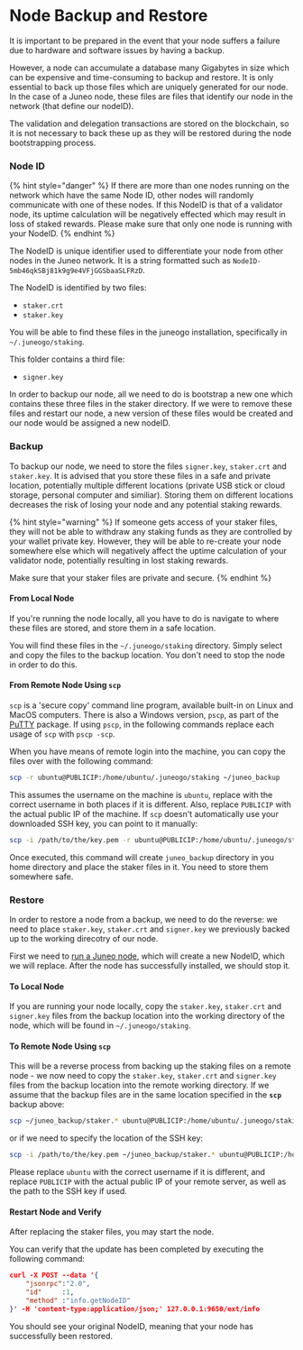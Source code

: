 # Node Backup and Restore

It is important to be prepared in the event that your node suffers a failure due to hardware and software issues by having a backup.

However, a node can accumulate a database many Gigabytes in size which can be expensive and time-consuming to backup and restore. It is only essential to back up those files which are uniquely generated for our node. In the case of a Juneo node, these files are files that identify our node in the network (that define our nodeID).

The validation and delegation transactions are stored on the blockchain, so it is not necessary to back these up as they will be restored during the node bootstrapping process.

### Node ID

{% hint style="danger" %}
If there are more than one nodes running on the network which have the same Node ID, other nodes will randomly communicate with one of these nodes. If this NodeID is that of a validator node, its uptime calculation will be negatively effected which may result in loss of staked rewards. Please make sure that only one node is running with your NodeID.
{% endhint %}

The NodeID is unique identifier used to differentiate your node from other nodes in the Juneo network. It is a string formatted such as `NodeID-5mb46qkSBj81k9g9e4VFjGGSbaaSLFRzD`.

The NodeID is identified by two files:

* `staker.crt`
* `staker.key`

You will be able to find these files in the juneogo installation, specifically in `~/.juneogo/staking`.

This folder contains a third file:

* `signer.key`

In order to backup our node, all we need to do is bootstrap a new one which contains these three files in the staker directory. If we were to remove these files and restart our node, a new version of these files would be created and our node would be assigned a new nodeID.

### Backup

To backup our node, we need to store the files `signer.key`, `staker.crt` and `staker.key`. It is advised that you store these files in a safe and private location, potentially multiple different locations (private USB stick or cloud storage, personal computer and similiar). Storing them on different locations decreases the risk of losing your node and any potential staking rewards.

{% hint style="warning" %}
If someone gets access of your staker files, they will not be able to withdraw any staking funds as they are controlled by your wallet private key. However, they will be able to re-create your node somewhere else which will negatively affect the uptime calculation of your validator node, potentially resulting in lost staking rewards.

Make sure that your staker files are private and secure.
{% endhint %}

#### From Local Node

If you're running the node locally, all you have to do is navigate to where these files are stored, and store them in a safe location.

You will find these files in the `~/.juneogo/staking` directory. Simply select and copy the files to the backup location. You don't need to stop the node in order to do this.

#### From Remote Node Using `scp`

`scp` is a 'secure copy' command line program, available built-in on Linux and MacOS computers. There is also a Windows version, `pscp`, as part of the [PuTTY](https://www.chiark.greenend.org.uk/\~sgtatham/putty/latest.html) package. If using `pscp`, in the following commands replace each usage of `scp` with `pscp -scp`.

When you have means of remote login into the machine, you can copy the files over with the following command:

```bash
scp -r ubuntu@PUBLICIP:/home/ubuntu/.juneogo/staking ~/juneo_backup
```

This assumes the username on the machine is `ubuntu`, replace with the correct username in both places if it is different. Also, replace `PUBLICIP` with the actual public IP of the machine. If `scp` doesn't automatically use your downloaded SSH key, you can point to it manually:

```bash
scp -i /path/to/the/key.pem -r ubuntu@PUBLICIP:/home/ubuntu/.juneogo/staking ~/juneo_backup
```

Once executed, this command will create  `juneo_backup` directory in you home directory and place the staker files in it. You need to store them somewhere safe.

### Restore

In order to restore a node from a backup, we need to do the reverse: we need to place `staker.key`, `staker.crt` and `signer.key` we previously backed up to the working direcotry of our node.

First we need to [run a Juneo node](broken-reference), which will create a new NodeID, which we will replace. After the node has successfully installed, we should stop it.

#### To Local Node

If you are running your node locally, copy the `staker.key`, `staker.crt` and `signer.key` files from the backup location into the working directory of the node, which will be found in  `~/.juneogo/staking`.

#### To Remote Node Using `scp`

This will be a reverse process from backing up the staking files on a remote node - we now need to copy the `staker.key`, `staker.crt` and `signer.key` files from the backup location into the remote working directory. If we assume that the backup files are in the same location specified in the **`scp`** backup above:

```bash
scp ~/juneo_backup/staker.* ubuntu@PUBLICIP:/home/ubuntu/.juneogo/staking
```

or if we need to specify the location of the SSH key:

```bash
scp -i /path/to/the/key.pem ~/juneo_backup/staker.* ubuntu@PUBLICIP:/home/ubuntu/.juneogo/staking
```

Please replace `ubuntu` with the correct username if it is different, and replace `PUBLICIP` with the actual public IP of your remote server, as well as the path to the SSH key if used.

#### Restart Node and Verify

After replacing the staker files, you may start the node.

You can verify that the update has been completed by executing the following command:

```json
curl -X POST --data '{
    "jsonrpc":"2.0",
    "id"     :1,
    "method" :"info.getNodeID"
}' -H 'content-type:application/json;' 127.0.0.1:9650/ext/info
```

You should see your original NodeID, meaning that your node has successfully been restored.

